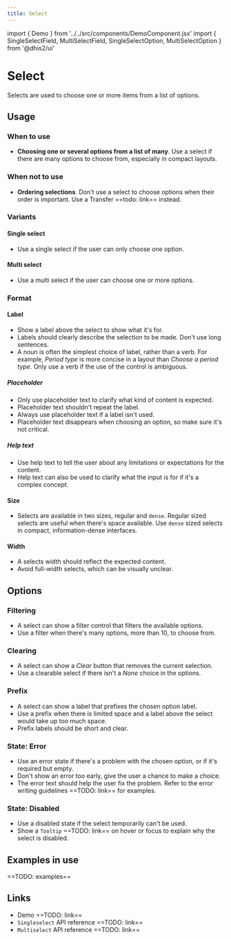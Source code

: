 ```yaml
---
title: Select
---
```


import { Demo } from '../../src/components/DemoComponent.jsx'
import { SingleSelectField, MultiSelectField, SingleSelectOption, MultiSelectOption } from '@dhis2/ui'

# Select

Selects are used to choose one or more items from a list of options.

<Demo>
    <SingleSelectField label="Label">
        <SingleSelectOption label="Option one" value="1" />
        <SingleSelectOption label="Option two" value="2" />
        <SingleSelectOption label="Option three" value="3" />
        <SingleSelectOption label="Option four" value="4" />
        <SingleSelectOption label="Option five" value="5" />
        <SingleSelectOption label="Option six" value="6" />
        <SingleSelectOption label="Option seven" value="7" />
        <SingleSelectOption label="Option eight" value="8" />
        <SingleSelectOption label="Option nine" value="9" />
        <SingleSelectOption label="Option ten" value="10" />
    </SingleSelectField>
</Demo>

## Usage

### When to use

-   **Choosing one or several options from a list of many**. Use a select if there are many options to choose from, especially in compact layouts.

### When not to use

-   **Ordering selections**. Don't use a select to choose options when their order is important. Use a Transfer ==todo: link== instead.

### Variants

#### Single select

<Demo>
    <SingleSelectField label="Aggregation type">
        <SingleSelectOption label="Sum" value="1" />
        <SingleSelectOption label="Mean" value="2" />
        <SingleSelectOption label="Average" value="3" />
        <SingleSelectOption label="Mode" value="4" />
        <SingleSelectOption label="Min" value="5" />
        <SingleSelectOption label="Max" value="6" />
        <SingleSelectOption label="Median" value="7" />
        <SingleSelectOption label="Total" value="8" />
    </SingleSelectField>
</Demo>

-   Use a single select if the user can only choose one option.

#### Multi select

<Demo>
    <MultiSelectField label="Priority" selected={['1', '5',]}>
        <MultiSelectOption label="Very low" value="1" />
        <MultiSelectOption label="Low" value="2" />
        <MultiSelectOption label="Medium" value="3" />
        <MultiSelectOption label="High" value="4" />
        <MultiSelectOption label="Very high" value="5" />
        <MultiSelectOption label="Critical" value="6" />
    </MultiSelectField>
</Demo>

-   Use a multi select if the user can choose one or more options.

### Format

#### Label

-   Show a label above the select to show what it's for.
-   Labels should clearly describe the selection to be made. Don't use long sentences.
-   A noun is often the simplest choice of label, rather than a verb. For example, _Period type_ is more concise in a layout than _Choose a period type_. Only use a verb if the use of the control is ambiguous.

##### Placeholder

<Demo>
    <SingleSelectField label="Label" placeholder="Choose an option">
        <SingleSelectOption label="Option one" value="1" />
        <SingleSelectOption label="Option two" value="2" />
        <SingleSelectOption label="Option three" value="3" />
        <SingleSelectOption label="Option four" value="4" />
        <SingleSelectOption label="Option five" value="5" />
        <SingleSelectOption label="Option six" value="6" />
        <SingleSelectOption label="Option seven" value="7" />
        <SingleSelectOption label="Option eight" value="8" />
        <SingleSelectOption label="Option nine" value="9" />
        <SingleSelectOption label="Option ten" value="10" />
    </SingleSelectField>
</Demo>

-   Only use placeholder text to clarify what kind of content is expected.
-   Placeholder text shouldn't repeat the label.
-   Always use placeholder text if a label isn't used.
-   Placeholder text disappears when choosing an option, so make sure it's not critical.

##### Help text

<Demo>
    <SingleSelectField label="Aggregation type" helpText="Choose the aggregation type to apply to imported data.">
        <SingleSelectOption label="Option one" value="1" />
        <SingleSelectOption label="Option two" value="2" />
        <SingleSelectOption label="Option three" value="3" />
        <SingleSelectOption label="Option four" value="4" />
        <SingleSelectOption label="Option five" value="5" />
        <SingleSelectOption label="Option six" value="6" />
        <SingleSelectOption label="Option seven" value="7" />
        <SingleSelectOption label="Option eight" value="8" />
        <SingleSelectOption label="Option nine" value="9" />
        <SingleSelectOption label="Option ten" value="10" />
    </SingleSelectField>
</Demo>

-   Use help text to tell the user about any limitations or expectations for the content.
-   Help text can also be used to clarify what the input is for if it's a complex concept.

#### Size

<Demo>
    <SingleSelectField label="Regular sized select">
        <SingleSelectOption label="Option one" value="1" />
        <SingleSelectOption label="Option two" value="2" />
        <SingleSelectOption label="Option three" value="3" />
    </SingleSelectField>
    <SingleSelectField dense label="Dense sized select">
        <SingleSelectOption label="Option one" value="1" />
        <SingleSelectOption label="Option two" value="2" />
        <SingleSelectOption label="Option three" value="3" />
    </SingleSelectField>
</Demo>

-   Selects are available in two sizes, regular and `dense`. Regular sized selects are useful when there's space available. Use `dense` sized selects in compact, information-dense interfaces.

#### Width

-   A selects width should reflect the expected content.
-   Avoid full-width selects, which can be visually unclear.

## Options

### Filtering

<Demo>
    <SingleSelectField filterable label="Label">
        <SingleSelectOption label="Option one" value="1" />
        <SingleSelectOption label="Option two" value="2" />
        <SingleSelectOption label="Option three" value="3" />
        <SingleSelectOption label="Option four" value="4" />
        <SingleSelectOption label="Option five" value="5" />
        <SingleSelectOption label="Option six" value="6" />
        <SingleSelectOption label="Option seven" value="7" />
        <SingleSelectOption label="Option eight" value="8" />
        <SingleSelectOption label="Option nine" value="9" />
        <SingleSelectOption label="Option ten" value="10" />
    </SingleSelectField>
</Demo>

-   A select can show a filter control that filters the available options.
-   Use a filter when there's many options, more than 10, to choose from.

### Clearing

<Demo>
    <SingleSelectField clearable label="Label" selected="1">
        <SingleSelectOption label="Option one" value="1" />
        <SingleSelectOption label="Option two" value="2" />
        <SingleSelectOption label="Option three" value="3" />
        <SingleSelectOption label="Option four" value="4" />
        <SingleSelectOption label="Option five" value="5" />
        <SingleSelectOption label="Option six" value="6" />
        <SingleSelectOption label="Option seven" value="7" />
        <SingleSelectOption label="Option eight" value="8" />
        <SingleSelectOption label="Option nine" value="9" />
        <SingleSelectOption label="Option ten" value="10" />
    </SingleSelectField>
</Demo>

-   A select can show a _Clear_ button that removes the current selection.
-   Use a clearable select if there isn't a _None_ choice in the options.

### Prefix

<Demo>
    <SingleSelectField prefix="Data type" selected="3">
        <SingleSelectOption label="Data element" value="1" />
        <SingleSelectOption label="Event data item" value="2" />
        <SingleSelectOption label="Program indicator" value="3" />
        <SingleSelectOption label="Option four" value="4" />
        <SingleSelectOption label="Option five" value="5" />
        <SingleSelectOption label="Option six" value="6" />
        <SingleSelectOption label="Option seven" value="7" />
        <SingleSelectOption label="Option eight" value="8" />
        <SingleSelectOption label="Option nine" value="9" />
        <SingleSelectOption label="Option ten" value="10" />
    </SingleSelectField>
</Demo>

-   A select can show a label that prefixes the chosen option label.
-   Use a prefix when there is limited space and a label above the select would take up too much space.
-   Prefix labels should be short and clear.

### State: Error

<Demo>
    <SingleSelectField error validationText="There's a problem with this choice." label="Label">
        <SingleSelectOption label="Option one" value="1" />
        <SingleSelectOption label="Option two" value="2" />
        <SingleSelectOption label="Option three" value="3" />
        <SingleSelectOption label="Option four" value="4" />
        <SingleSelectOption label="Option five" value="5" />
        <SingleSelectOption label="Option six" value="6" />
        <SingleSelectOption label="Option seven" value="7" />
        <SingleSelectOption label="Option eight" value="8" />
        <SingleSelectOption label="Option nine" value="9" />
        <SingleSelectOption label="Option ten" value="10" />
    </SingleSelectField>
</Demo>

-   Use an error state if there's a problem with the chosen option, or if it's required but empty.
-   Don't show an error too early, give the user a chance to make a choice.
-   The error text should help the user fix the problem. Refer to the error writing guidelines ==TODO: link== for examples.

### State: Disabled

<Demo>
    <SingleSelectField disabled label="Label">
        <SingleSelectOption label="Option one" value="1" />
        <SingleSelectOption label="Option two" value="2" />
        <SingleSelectOption label="Option three" value="3" />
        <SingleSelectOption label="Option four" value="4" />
        <SingleSelectOption label="Option five" value="5" />
        <SingleSelectOption label="Option six" value="6" />
        <SingleSelectOption label="Option seven" value="7" />
        <SingleSelectOption label="Option eight" value="8" />
        <SingleSelectOption label="Option nine" value="9" />
        <SingleSelectOption label="Option ten" value="10" />
    </SingleSelectField>
</Demo>

-   Use a disabled state if the select temporarily can't be used.
-   Show a `Tooltip` ==TODO: link== on hover or focus to explain why the select is disabled.

## Examples in use

==TODO: examples==

## Links

-   Demo ==TODO: link==
-   `Singleselect` API reference ==TODO: link==
-   `Multiselect` API reference ==TODO: link==

